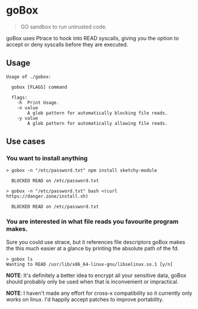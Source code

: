# goBox

> GO sandbox to run untrusted code.

goBox uses Ptrace to hook into READ syscalls, giving you the option to accept or deny syscalls before they are executed.

## Usage

```
Usage of ./gobox:

  gobox [FLAGS] command

  flags:
    -h	Print Usage.
    -n value
        A glob pattern for automatically blocking file reads.
    -y value
        A glob pattern for automatically allowing file reads.
```

## Use cases

### You want to install anything

```shell
> gobox -n "/etc/password.txt" npm install sketchy-module

  BLOCKED READ on /etc/password.txt
```

```shell
> gobox -n "/etc/password.txt" bash <(curl  https://danger.zone/install.sh)

  BLOCKED READ on /etc/password.txt
```

### You are interested in what file reads you favourite program makes.

Sure you could use strace, but it references file descriptors goBox makes the this much easier at a glance by printing the absolute path of the fd.

```
> gobox ls
Wanting to READ /usr/lib/x86_64-linux-gnu/libselinux.so.1 [y/n]
```

**NOTE**: It's definitely a better idea to encrypt all your sensitive data, goBox should probably only be used when that is inconvenient or impractical.

**NOTE**: I haven't made any effort for cross-x compatibility so it currently only works on linux. I'd happily accept patches to improve portability.

